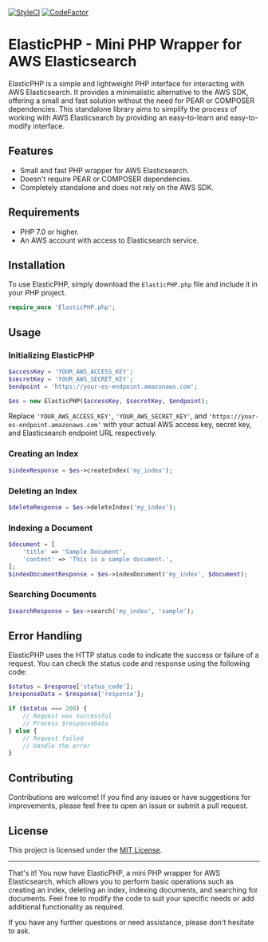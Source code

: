 [![StyleCI](https://github.styleci.io/repos/162427371/shield?branch=master)](https://github.styleci.io/repos/162427371?branch=master)
[![CodeFactor](https://www.codefactor.io/repository/github/hairyduck/elasticphp/badge)](https://www.codefactor.io/repository/github/hairyduck/elasticphp)

# ElasticPHP - Mini PHP Wrapper for AWS Elasticsearch

ElasticPHP is a simple and lightweight PHP interface for interacting with AWS Elasticsearch. It provides a minimalistic alternative to the AWS SDK, offering a small and fast solution without the need for PEAR or COMPOSER dependencies. This standalone library aims to simplify the process of working with AWS Elasticsearch by providing an easy-to-learn and easy-to-modify interface.

## Features

- Small and fast PHP wrapper for AWS Elasticsearch.
- Doesn't require PEAR or COMPOSER dependencies.
- Completely standalone and does not rely on the AWS SDK.

## Requirements

- PHP 7.0 or higher.
- An AWS account with access to Elasticsearch service.

## Installation

To use ElasticPHP, simply download the `ElasticPHP.php` file and include it in your PHP project.

```php
require_once 'ElasticPHP.php';
```

## Usage

### Initializing ElasticPHP

```php
$accessKey = 'YOUR_AWS_ACCESS_KEY';
$secretKey = 'YOUR_AWS_SECRET_KEY';
$endpoint = 'https://your-es-endpoint.amazonaws.com';

$es = new ElasticPHP($accessKey, $secretKey, $endpoint);
```

Replace `'YOUR_AWS_ACCESS_KEY'`, `'YOUR_AWS_SECRET_KEY'`, and `'https://your-es-endpoint.amazonaws.com'` with your actual AWS access key, secret key, and Elasticsearch endpoint URL respectively.

### Creating an Index

```php
$indexResponse = $es->createIndex('my_index');
```

### Deleting an Index

```php
$deleteResponse = $es->deleteIndex('my_index');
```

### Indexing a Document

```php
$document = [
    'title' => 'Sample Document',
    'content' => 'This is a sample document.',
];
$indexDocumentResponse = $es->indexDocument('my_index', $document);
```

### Searching Documents

```php
$searchResponse = $es->search('my_index', 'sample');
```

## Error Handling

ElasticPHP uses the HTTP status code to indicate the success or failure of a request. You can check the status code and response using the following code:

```php
$status = $response['status_code'];
$responseData = $response['response'];

if ($status === 200) {
    // Request was successful
    // Process $responseData
} else {
    // Request failed
    // Handle the error
}
```

## Contributing

Contributions are welcome! If you find any issues or have suggestions for improvements, please feel free to open an issue or submit a pull request.

## License

This project is licensed under the [MIT License](LICENSE).

---

That's it! You now have ElasticPHP, a mini PHP wrapper for AWS Elasticsearch, which allows you to perform basic operations such as creating an index, deleting an index, indexing documents, and searching for documents. Feel free to modify the code to suit your specific needs or add additional functionality as required.

If you have any further questions or need assistance, please don't hesitate to ask.
